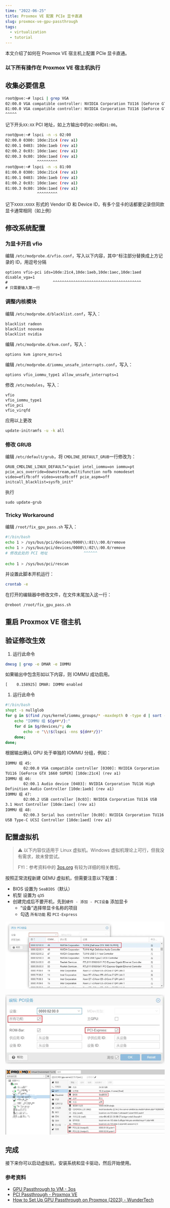 ```yaml
---
time: "2022-06-25"
title: Proxmox VE 配置 PCIe 显卡直通
slug: proxmox-ve-gpu-passthrough
tags:
  - virtualization
  - tutorial
---
```


<!-- # Proxmox VE 配置 PCIe 显卡直通 -->

本文介绍了如何在 Proxmox VE 宿主机上配置 PCIe 显卡直通。

### 以下所有操作在 Proxmox VE 宿主机执行

## 收集必要信息

```bash
root@pve:~# lspci | grep VGA
02:00.0 VGA compatible controller: NVIDIA Corporation TU116 [GeForce GTX 1660 SUPER] (rev a1)
81:00.0 VGA compatible controller: NVIDIA Corporation TU116 [GeForce GTX 1660 SUPER] (rev a1)
^^^^^

```

记下开头`XX:XX` PCI 地址，如上方输出中的`02:00`和`81:00`。

```bash
root@pve:~# lspci -n -s 02:00
02:00.0 0300: 10de:21c4 (rev a1)
02:00.1 0403: 10de:1aeb (rev a1)
02:00.2 0c03: 10de:1aec (rev a1)
02:00.3 0c80: 10de:1aed (rev a1)
              ^^^^^^^^^
root@pve:~# lspci -n -s 81:00
81:00.0 0300: 10de:21c4 (rev a1)
81:00.1 0403: 10de:1aeb (rev a1)
81:00.2 0c03: 10de:1aec (rev a1)
81:00.3 0c80: 10de:1aed (rev a1)
              ^^^^^^^^^

```

记下`XXXX:XXXX` 形式的 Vendor ID 和 Device ID，有多个显卡的话都要记录但同款显卡通常相同（如上例）

## 修改系统配置

### 为显卡开启 vfio

编辑 `/etc/modprobe.d/vfio.conf`，写入以下内容，其中`^`标注部分替换成上方记录的 ID，用逗号分隔

```
options vfio-pci ids=10de:21c4,10de:1aeb,10de:1aec,10de:1aed disable_vga=1
#                    ^^^^^^^^^^^^^^^^^^^^^^^^^^^^^^^^^^^^^^^
# 只需要输入第一行

```

### 调整内核模块

编辑 `/etc/modprobe.d/blacklist.conf`，写入：

```
blacklist radeon
blacklist nouveau
blacklist nvidia

```

编辑 `/etc/modprobe.d/kvm.conf`，写入：

```
options kvm ignore_msrs=1

```

编辑 `/etc/modprobe.d/iommu_unsafe_interrupts.conf`，写入：

```
options vfio_iommu_type1 allow_unsafe_interrupts=1

```

修改 `/etc/modules`，写入：

```
vfio
vfio_iommu_type1
vfio_pci
vfio_virqfd

```

应用以上更改

```bash
update-initramfs -u -k all

```

### 修改 GRUB

编辑 `/etc/default/grub`，将 `CMDLINE_DEFAULT_GRUB`一行修改为：

```
GRUB_CMDLINE_LINUX_DEFAULT="quiet intel_iommu=on iommu=pt pcie_acs_override=downstream,multifunction nofb nomodeset video=efifb:off video=vesafb:off pcie_aspm=off initcall_blacklist=sysfb_init"

```

执行

```
sudo update-grub

```

### Tricky Workaround

编辑 `/root/fix_gpu_pass.sh` 写入：

```bash
#!/bin/bash
echo 1 > /sys/bus/pci/devices/0000\\:81\\:00.0/remove
echo 1 > /sys/bus/pci/devices/0000\\:02\\:00.0/remove
# 修改此处的 PCI 地址                ^^^^^^

echo 1 > /sys/bus/pci/rescan

```

并设置此脚本开机运行：

```bash
crontab -e

```

在打开的编辑器中修改文件，在文件末尾加入这一行：

```
@reboot /root/fix_gpu_pass.sh

```

## 重启 Proxmox VE 宿主机

## 验证修改生效

1. 运行此命令

```bash
dmesg | grep -e DMAR -e IOMMU

```

如果输出中包含形如以下内容，则 IOMMU 成功启用。

```
[    0.158925] DMAR: IOMMU enabled

```

1. 运行此命令

```bash
#!/bin/bash
shopt -s nullglob
for g in $(find /sys/kernel/iommu_groups/* -maxdepth 0 -type d | sort -V); do
    echo "IOMMU 组 ${g##*/}:"
    for d in $g/devices/*; do
        echo -e "\\t$(lspci -nns ${d##*/})"
    done;
done;

```

根据输出确认 GPU 处于单独的 IOMMU 分组，例如：

```
IOMMU 组 45:
        02:00.0 VGA compatible controller [0300]: NVIDIA Corporation TU116 [GeForce GTX 1660 SUPER] [10de:21c4] (rev a1)
IOMMU 组 46:
        02:00.1 Audio device [0403]: NVIDIA Corporation TU116 High Definition Audio Controller [10de:1aeb] (rev a1)
IOMMU 组 47:
        02:00.2 USB controller [0c03]: NVIDIA Corporation TU116 USB 3.1 Host Controller [10de:1aec] (rev a1)
IOMMU 组 48:
        02:00.3 Serial bus controller [0c80]: NVIDIA Corporation TU116 USB Type-C UCSI Controller [10de:1aed] (rev a1)

```

<!-- :::info{title="Hooray"}
至此，所有配置均已完成。下面开始配置虚拟机。
::: -->

## 配置虚拟机

> ⚠️ 以下内容仅适用于 Linux 虚拟机。Windows 虚拟机理论上可行，但我没有需求，故未曾尝试。
> 
> FYI：参考资料中的 [3os.org](http://3os.org/) 有较为详细的相关教程。

按照正常流程新建 QEMU 虚拟机，但需要注意以下配置：

- BIOS 设置为 `SeaBIOS`（默认）
- 机型 设置为 `q35`
- 创建完成后不要开机，先到`硬件 - 添加 - PCI设备` 添加显卡
  - “设备”选择带显卡名称的项目
  - 勾选 `所有功能` 和 `PCI-Express`

![选择设备的示例](./select-device.webp "选择设备的示例")

![设置选项的示例](./configuration.webp "设置选项的示例")

![最终效果示意图](./result-overview.webp "最终效果示意图")

## 完成

接下来你可以启动虚拟机，安装系统和显卡驱动，然后开始使用。

### 参考资料

- [GPU Passthrough to VM - 3os](https://3os.org/infrastructure/proxmox/gpu-passthrough/gpu-passthrough-to-vm/)
- [PCI Passthrough - Proxmox VE](https://pve.proxmox.com/wiki/PCI_Passthrough)
- [How to Set Up GPU Passthrough on Proxmox (2023) - WunderTech](https://www.wundertech.net/how-to-set-up-gpu-passthrough-on-proxmox/)
